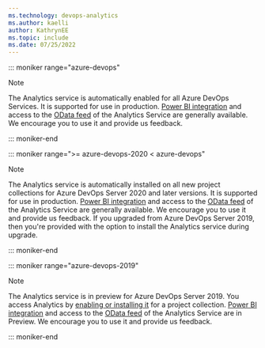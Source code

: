```yaml
---
ms.technology: devops-analytics
ms.author: kaelli
author: KathrynEE
ms.topic: include
ms.date: 07/25/2022
---
```


::: moniker range="azure-devops"

> [!NOTE]  
> The Analytics service is automatically enabled for all Azure DevOps Services. It is supported for use in production. [Power BI integration](../powerbi/overview.md) and access to the [OData feed](../extend-analytics/quick-ref.md) of the Analytics Service are  generally available. We encourage you to use it and provide us feedback.    

::: moniker-end

::: moniker range=">= azure-devops-2020 < azure-devops"

> [!NOTE]
> The Analytics service is automatically installed on all new project collections for Azure DevOps Server 2020 and later versions. It is supported for use in production. [Power BI integration](../powerbi/overview.md) and access to the [OData feed](../extend-analytics/quick-ref.md) of the Analytics Service are generally available. We encourage you to use it and provide us feedback.  If you upgraded from Azure DevOps Server 2019, then you're provided with the option to install the Analytics service during upgrade.  

::: moniker-end

::: moniker range="azure-devops-2019"

> [!NOTE]
> The Analytics service is in preview for Azure DevOps Server 2019. You access Analytics by [enabling or installing it](../dashboards/analytics-extension.md) for a project collection. [Power BI integration](../powerbi/overview.md) and access to the [OData feed](../extend-analytics/quick-ref.md) of the Analytics Service are in Preview. We encourage you to use it and provide us feedback.  

::: moniker-end